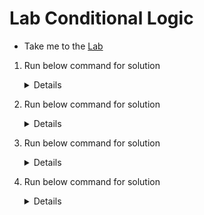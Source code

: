 # Lab Conditional Logic

  - Take me to the [Lab](https://kodekloud.com/courses/1029419/lectures/21506295)


  1. Run below command for solution
    
     <details>
    
      ```
      mission_name=$1

      mkdir $mission_name
      
      rocket-add $mission_name
      
      rocket-start-power $mission_name
      rocket-internal-power $mission_name
      rocket-start-sequence $mission_name
      rocket-start-engine $mission_name
      rocket-lift-off $mission_name
      
      rocket_status=$(rocket-status $mission_name)
      
      echo "The status of launch is $rocket_status"
      
      if [ $rocket_status = "failed" ]
      then
        rocket-debug $mission_name
      fi     
      ```
      </details>

  2. Run below command for solution
    
     <details>
    
      ```
      if [ -d "/home/bob/caleston" ]
      then
        echo "Directory exists"
      else
        echo "Directory not found"
      ```
      </details>

  3. Run below command for solution
    
     <details>
    
      ```
      if [ $1 -gt $2 ]
      then
          echo $1
      else
          echo $2     
      ```
      </details>

  4. Run below command for solution
    
     <details>
    
      ```
      month_number=$1
      
      if [ -z $month_number ]
      then
        echo "No month number given. Please enter a month number as a command line argument."
        echo "eg: ./print-month-number 5"
        exit
      fi
      
      if [[ $month_number -lt 1 && $month_number -gt 12 ]]
      then
        echo "Invalid month number given. Please enter a valid number - 1 to 12."
        exit
      fi
      
      if [ $month_number -eq 1 ]
      then
        echo "January"
      elif [ $month_number -eq 2 ]
      then
        echo "February"
      elif [ $month_number -eq 3 ]
      then
        echo "March"
      elif [ $month_number -eq 4 ]
      then
        echo "April"
      elif [ $month_number -eq 5 ]
      then
        echo "May"
      elif [ $month_number -eq 6 ]
      then
        echo "June"
      elif [ $month_number -eq 7 ]
      then
        echo "July"
      elif [ $month_number -eq 8 ]
      then
        echo "August"
      elif [ $month_number -eq 9 ]
      then
        echo "September"
      elif [ $month_number -eq 10 ]
      then
        echo "October"
      elif [ $month_number -eq 11 ]
      then
        echo "November"
      elif [ $month_number -eq 12 ]
      then
        echo "December"
      fi 
      ```
      </details>
